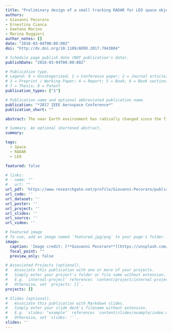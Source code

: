 ```yaml
---
title: "Preliminary design of a small tracking RADAR for LEO space objects"
authors:
- Giovanni Pecoraro
- Ernestina Cianca
- Gaetano Marino
- Marina Ruggieri
author_notes: []
date: "2016-03-04T00:00:00Z"
doi: "http://dx.doi.org/10.1109/AERO.2017.7943804"

# Schedule page publish date (NOT publication's date).
publishDate: "2016-03-04T00:00:00Z"

# Publication type.
# Legend: 0 = Uncategorized; 1 = Conference paper; 2 = Journal article;
# 3 = Preprint / Working Paper; 4 = Report; 5 = Book; 6 = Book section;
# 7 = Thesis; 8 = Patent
publication_types: ["1"]

# Publication name and optional abbreviated publication name.
publication: "*2017 IEEE Aerospace Conference*"
publication_short: ""

abstract: The near Earth environment has radically changed since the first launch of Sputnik in 1957. So far, the number of uncontrolled artificial objects orbiting around the Earth has incredibly increased and the need of protecting space systems has become almost common to all spacecraft operators. Even though they are currently supported by the large U.S. Space Surveillance Network, most of them have noticed the necessity of creating their own space surveillance sensors. This paper presents a preliminary design of a small and easy to implement radar able to track LEO objects and provide orbits that are more accurate than Two-Line Element (TLE) orbits available online, which do not allow to perform a safe collision avoidance analysis. The adopted configuration is a monostatic pulsed radar with a maximum unambiguous range of 3000 km, a range resolution and angular resolutions of 20 m and 0.01°, respectively. According to the theoretical assessment, the proposed radar is able to detect targets with a Radar Cross Section (RCS) of at least 1 sq. m., which means circular targets with a minimum radius of 50 cm, with a detection probability of 0.9 and a false alarm probability of 0.1. To assess the radar performance, it has been developed CASSIM (Collision Avoidance System SIMulator), which models the system at all stages, from the targets to the signal processing techniques, going through the synthesis of the transmitted and received signals. The simulations have been conducted considering a scenario described in a Collision Data Message (CDM) sent by the U.S. Space Surveillance Network. The simulations have involved the less accurate TLE orbit as radar input and the CDM State Vector orbits as reference to model the simulated target. Results have shown that the radar orbit is comparable to the accurate CDM orbit and that the closest approach distance is very similar to the one indicated in the message (less than 30 m error on all components). The analysis presented in this paper shows the feasibility of this small and simple radar able to get more accurate orbits than TLEs. Moreover, it proved that a collision avoidance analysis based on the radar orbit can be equivalent and could be adequately integrated to the use of the U.S. Space Surveillance Network data.

# Summary. An optional shortened abstract.
summary:

tags:
  - Space
  - RADAR
  - LEO

featured: false

# links:
# - name: ""
#   url: ""
url_pdf: 'https://www.researchgate.net/profile/Giovanni-Pecoraro/publication/317597367_Preliminary_design_of_a_small_tracking_RADAR_for_LEO_space_objects/links/59e7d0d30f7e9bc89b508aff/Preliminary-design-of-a-small-tracking-RADAR-for-LEO-space-objects.pdf'
url_code: ''
url_dataset: ''
url_poster: ''
url_project: ''
url_slides: ''
url_source: ''
url_video: ''

# Featured image
# To use, add an image named `featured.jpg/png` to your page's folder. 
image:
  caption: 'Image credit: [**Giovanni Pecoraro**](https://unsplash.com/photos/jdD8gXaTZsc)'
  focal_point: ""
  preview_only: false

# Associated Projects (optional).
#   Associate this publication with one or more of your projects.
#   Simply enter your project's folder or file name without extension.
#   E.g. `internal-project` references `content/project/internal-project/index.md`.
#   Otherwise, set `projects: []`.
projects: []

# Slides (optional).
#   Associate this publication with Markdown slides.
#   Simply enter your slide deck's filename without extension.
#   E.g. `slides: "example"` references `content/slides/example/index.md`.
#   Otherwise, set `slides: ''`.
slides: ''
---
```


<!-- 
{{% callout note %}}
Click the *Cite* button above to demo the feature to enable visitors to import publication metadata into their reference management software.
{{% /callout %}}

{{% callout note %}}
Create your slides in Markdown - click the *Slides* button to check out the example.
{{% /callout %}}

Supplementary notes can be added here, including [code, math, and images](https://wowchemy.com/docs/writing-markdown-latex/). 
-->
